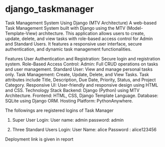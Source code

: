# django_taskmanager
Task Management System Using Django (MTV Architecture)
A web-based Task Management System built with Django using the MTV (Model-Template-View) architecture. This application allows users to create, update, delete, and view tasks with role-based access control for Admin and Standard Users. It features a responsive user interface, secure authentication, and dynamic task management functionalities.

Features
User Authentication and Registration: Secure login and registration system.
Role-Based Access Control:
Admin: Full CRUD operations on tasks and user management.
Standard User: View and manage personal tasks only.
Task Management:
Create, Update, Delete, and View Tasks.
Task attributes include Title, Description, Due Date, Priority, Status, and Project Category.
Responsive UI: User-friendly and responsive design using HTML and CSS.
Technology Stack
Backend: Django (Python) using MTV Architecture.
Frontend: HTML, CSS, Django Template Language.
Database: SQLite using Django ORM.
Hosting Platform: PythonAnywhere.

The followings are registered logins of Task Manager
1. Super User Login:
User name: admin
password:  admin

2. Three Standard Users Login:
User Name: alice
Password : alice123456

Deployment link is given in report


